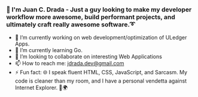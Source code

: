 

<!--
**jdrada/jdrada** is a ✨ _special_ ✨ repository because its `README.md` (this file) appears on your GitHub profile.

Here are some ideas to get you started:



- 🔭 I’m currently working on ...
- 🌱 I’m currently learning ...
- 👯 I’m looking to collaborate on ...
- 🤔 I’m looking for help with ...
- 💬 Ask me about ...
- 📫 How to reach me: ...
- 😄 Pronouns: ...
- ⚡ Fun fact: ...
-->


### 👋 I'm Juan C. Drada - Just a guy looking to make my developer workflow more awesome, build performant projects, and ultimately craft really awesome software.➰

- 🔭 I’m currently working on web development/optimization of ULedger Apps.
- 🌱 I’m currently learning Go.
- 👯 I’m looking to collaborate on interesting Web Applications
- 📫 How to reach me: jdrada.dev@gmail.com
- ⚡ Fun fact: 🌐 I speak fluent HTML, CSS, JavaScript, and Sarcasm. My code is cleaner than my room, and I have a personal vendetta against Internet Explorer. 🚫🌍
